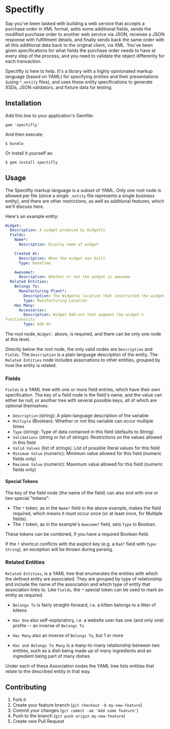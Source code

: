 # Spectifly

Say you've been tasked with building a web service that accepts a purchase
order in XML format, adds some additional fields, sends the modified purchase
order to another web service via JSON, receives a JSON response with fulfillment
details, and finally sends back the same order with all this additional data
back to the original client, via XML.  You've been given specifications for
what fields the purchase order needs to have at every step of the process, and
you need to validate the object differently for each transaction.

Spectifly is here to help.  It's a library with a highly opinionated markup language (based on YAML) for specifying entities and their presentations (using
`*.entity` files), and uses these entity specifications to generate XSDs, JSON
validators, and fixture data for testing.

## Installation

Add this line to your application's Gemfile:

    gem 'spectifly'

And then execute:

    $ bundle

Or install it yourself as:

    $ gem install spectifly

## Usage

The Spectifly markup language is a subset of YAML. Only one root node is allowed
per file (since a single `.entity` file represents a single business entity),
and there are other restrictions, as well as additional features, which we'll
discuss here.

Here's an example entity:

```YAML
Widget:
  Description: A widget produced by WidgetCo
  Fields:
    Name*:
      Description: Display name of widget

    Created At:
      Description: When the widget was built
      Type: DateTime

    Awesome?:
      Description: Whether or not the widget is awesome
  Related Entities:
    Belongs To:
      Manufacturing Plant*:
        Description: The WidgetCo location that constructed the widget
        Type: Manufacturing Location
    Has Many:
      Accessories:
        Description: Widget Add-ons that augment the widget's
functionality
        Type: Add On
```

The root node, `Widget:` above, is required, and there can be only one node at
this level.

Directly below the root node, the only valid nodes are `Description` and
`Fields`.  The `Description` is a plain language description of the entity.  The `Related Entities` node includes associations to other entities, grouped by how the entity is related.

### Fields

`Fields` is a YAML tree with one or more field entries, which have their own
specification.  The key of a field node is the field's name, and the value can
either be null, or another tree with several possible keys, all of which are
optional themselves:

* `Description` (string): A plain-language description of the variable
* `Multiple` (Boolean): Whether or not this variable can occur multiple times
* `Type` (string): Type of data contained in this field (defaults to String)
* `Validations` (string or list of strings): Restrictions on the values allowed
  in this field
* `Valid Values` (list of strings): List of possible literal values for this
  field
* `Minimum Value` (numeric): Minimum value allowed for this field (numeric
  fields only)
* `Maximum Value` (numeric): Maximum value allowed for this field (numeric
  fields only)

#### Special Tokens

The key of the field node (the name of the field) can also end with one or two
special "tokens":

* The `*` token, as in the `Name*` field in the above example, makes the field
  required, which means it must occur once (or at least once, for Multiple
  fields).
* The `?` token, as in the example's `Awesome?` field, sets `Type` to Boolean.

These tokens can be combined, if you have a required Boolean field.

If the `?` shortcut conflicts with the explicit key (e.g. a `Rad?` field with
`Type: String`), an exception will be thrown during parsing.

### Related Entities

`Related Entities`, is a YAML tree that enumerates the entities with which the defined entity are associated.  They are grouped by type of relationship and include the name of the association and which type of entity that association links to.  Like `Fields`, the `*` special token can be used to mark an entity as required.

* `Belongs To` is fairly straight-forward, i.e. a kitten belongs to a
  litter of kittens

* `Has One` also self-explanatory, i.e. a website user has one (and only
  one) profile -- an inverse of `Belongs To`

* `Has Many` also an inverse of `Belongs To`, but 1 or more

* `Has and Belongs To Many` is a many-to-many relationship between two
  entities, such as a dish being made up of many ingredients and an
ingredient being part of many dishes

Under each of these Association nodes the YAML tree lists entities that relate to
the described entity in that way.

## Contributing

1. Fork it
2. Create your feature branch (`git checkout -b my-new-feature`)
3. Commit your changes (`git commit -am 'Add some feature'`)
4. Push to the branch (`git push origin my-new-feature`)
5. Create new Pull Request
